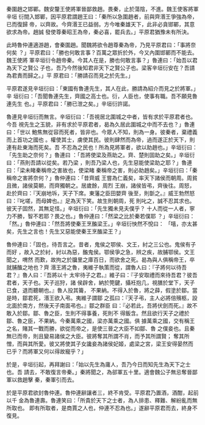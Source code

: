 秦圍趙之邯鄲。魏安釐王使將軍晉鄙救趙。畏秦，止於蕩陰，不進。魏王使客將軍辛垣
衍間入邯鄲，因平原君謂趙王曰：「秦所以急圍趙者，前與齊湣王爭強為帝，已而復歸
帝，以齊故。今齊湣王已益弱。方今唯秦雄天下，此非必貪邯鄲，其意欲求為帝。趙誠
發使尊秦昭王為帝，秦必喜，罷兵去。」平原君猶豫未有所決。

此時魯仲連適游趙，會秦圍趙。聞魏將欲令趙尊秦為帝，乃見平原君曰：「事將奈何矣
？」平原君曰：「勝也何敢言事？百萬之眾折於外，今又內圍邯鄲而不能去。魏王使將
軍辛垣衍令趙帝秦。今其人在是，勝也何敢言事？」魯連曰：「始吾以君為天下之賢公
子也，吾乃今然後知君非天下之賢公子也。梁客辛垣衍安在？吾請為君責而歸之。」平
原君曰：「勝請召而見之於先生。」

平原君遂見辛垣衍曰：「東國有魯連先生，其人在此，勝請為紹介而見之於將軍。」辛
垣衍曰：「吾聞魯連先生，齊國之高士也。衍，人臣也，使事有職。吾不願見魯連先生
也。」平原君曰：「勝已泄之矣。」辛垣衍許諾。

魯連見辛垣衍而無言。辛垣衍曰：「吾視居北圍城之中者，皆有求於平原君者也。今吾
視先生之玉貌，非有求於平原君者，曷為久居此圍城之中而不去也？」魯連曰：「世以
鮑焦無從容而死者，皆非也。今眾人不知，則為一身。彼秦者，棄禮義而上首功之國也
。權使其士，虜使其民。彼則肆然而為帝，過而遂正於天下，則連有赴東海而死矣。吾
不忍為之民也！所為見將軍者，欲以助趙也。」辛垣衍曰：「先生助之奈何？」魯連曰
：「吾將使梁及燕助之。齊、楚則固助之矣。」辛垣衍曰：「燕則吾請以從矣。若乃梁
，則吾乃梁人也，先生惡能使梁助之耶？」魯連曰：「梁未睹秦稱帝之害故也，使梁睹
秦稱帝之害，則必助趙矣。」辛垣衍曰：「秦稱帝之害將奈何？」魯仲連曰：「昔齊威
王嘗為仁義矣，率天下諸侯而朝周。周貧且微，諸侯莫朝，而齊獨朝之。居歲餘，周烈
王崩，諸侯皆弔，齊後往。周怒，赴於齊曰：『天崩地坼，天子下席。東藩之臣田嬰齊
後至，則斮之。』威王勃然怒曰：『叱嗟，而母婢也。』足為天下笑。故生則朝周，死
則叱之，誠不忍其求也。彼天子固然，其無足怪。」辛垣衍曰：「先生獨未見夫僕乎？
十人而從一人者，寧力不勝，智不若耶？畏之也。」魯仲連曰：「然梁之比於秦若僕耶
？」辛垣衍曰：「然。」魯仲連曰：「然吾將使秦王烹醢梁王。」辛垣衍怏然不悅曰：
「嘻，亦太甚矣，先生之言也！先生又惡能使秦王烹醢梁王？」

魯仲連曰：「固也，待吾言之。昔者，鬼侯之鄂侯、文王，紂之三公也。鬼侯有子而好
，故入之於紂，紂以為惡，醢鬼侯。鄂侯爭之急，辨之疾，故脯鄂侯。文王聞之，喟然
而歎，故拘之於牖里之庫百日，而欲舍之死。曷為與人俱稱帝王，卒就脯醢之地也？齊
湣王將之魯，夷維子執策而從，謂魯人曰：『子將何以待吾君？』魯人曰：『吾將以十
太牢待子之君。』維子曰：『子安取禮而來待吾君？彼吾君者，天子也。天子巡狩，諸
侯辟舍，納於筦鍵，攝衽抱几，視膳於堂下，天子已食，退而聽朝也。』魯人投其籥，
不果納。不得入於魯，將之薛，假塗於鄒。當是時，鄒君死，湣王欲入弔。夷維子謂鄒
之孤曰：『天子弔，主人必將倍殯柩，設北面於南方，然後天子南面弔也。』鄒之群臣
曰：『必若此，吾將伏劍而死。』故不敢入於鄒。鄒、魯之臣，生則不得事養，死則不
得飯含。然且欲行天子之禮於鄒、魯之臣，不果納。今秦萬乘之國，梁亦萬乘之國。俱
據萬乘之國，交有稱王之名，賭其一戰而勝，欲從而帝之，是使三晉之大臣不如鄒、魯
之僕妾也。且秦無已而帝，則且變易諸侯之大臣。彼將奪其所謂不肖，而予其所謂賢；
奪其所憎，而與其所愛。彼又將使其子女讒妾為諸侯妃姬，處梁之宮，梁王安得晏然而
已乎？而將軍又何以得故寵乎？」

於是，辛垣衍起，再拜謝曰：「始以先生為庸人，吾乃今日而知先生為天下之士也。吾
請去，不敢復言帝秦。」秦將聞之，為郤軍五十里。適會魏公子無忌奪晉鄙軍以救趙擊
秦，秦軍引而去。

於是平原君欲封魯仲連。魯仲連辭讓者三，終不肯受。平原君乃置酒，酒酣，起前以千
金為魯連壽。魯連笑曰：「所貴於天下之士者，為人排患、釋難、解紛亂而無所取也。
即有所取者，是商賈之人也，仲連不忍為也。」遂辭平原君而去，終身不復見。

